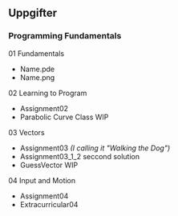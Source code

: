 ## Uppgifter

### Programming Fundamentals
01 Fundamentals
-  Name.pde
-  Name.png


02 Learning to Program
- Assignment02
- Parabolic Curve Class WIP


03 Vectors
- Assignment03 *(I calling it "Walking the Dog")*
- Assignment03_1_2 seccond solution
- GuessVector WIP


04 Input and Motion
- Assignment04
- Extracurricular04